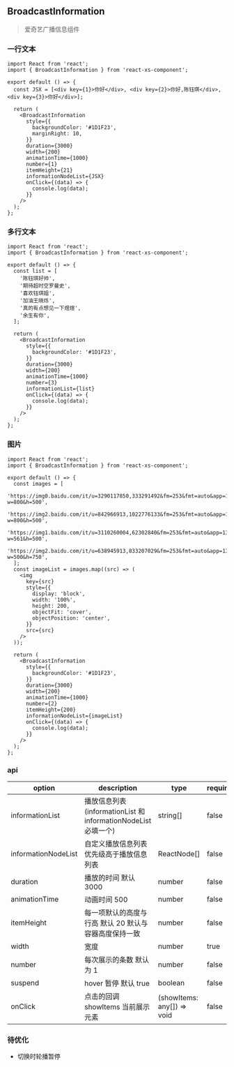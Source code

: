 ## BroadcastInformation

> 爱奇艺广播信息组件

### 一行文本

```tsx
import React from 'react';
import { BroadcastInformation } from 'react-xs-component';

export default () => {
  const JSX = [<div key={1}>你好</div>, <div key={2}>你好,陈钰琪</div>, <div key={3}>你好</div>];

  return (
    <BroadcastInformation
      style={{
        backgroundColor: '#1D1F23',
        marginRight: 10,
      }}
      duration={3000}
      width={200}
      animationTime={1000}
      number={1}
      itemHeight={21}
      informationNodeList={JSX}
      onClick={(data) => {
        console.log(data);
      }}
    />
  );
};
```

### 多行文本

```tsx
import React from 'react';
import { BroadcastInformation } from 'react-xs-component';

export default () => {
  const list = [
    '陈钰琪好帅',
    '期待超时空罗曼史',
    '喜欢钰琪姐',
    '加油王晓烁',
    '真的有点想见一下煜煊',
    '余生有你',
  ];

  return (
    <BroadcastInformation
      style={{
        backgroundColor: '#1D1F23',
      }}
      duration={3000}
      width={200}
      animationTime={1000}
      number={3}
      informationList={list}
      onClick={(data) => {
        console.log(data);
      }}
    />
  );
};
```

### 图片

```tsx
import React from 'react';
import { BroadcastInformation } from 'react-xs-component';

export default () => {
  const images = [
    'https://img0.baidu.com/it/u=3290117850,333291492&fm=253&fmt=auto&app=138&f=JPEG?w=800&h=500',
    'https://img2.baidu.com/it/u=842966913,1022776133&fm=253&fmt=auto&app=138&f=JPEG?w=800&h=500',
    'https://img1.baidu.com/it/u=3110260004,62302840&fm=253&fmt=auto&app=138&f=JPEG?w=561&h=500',
    'https://img2.baidu.com/it/u=638945913,833207029&fm=253&fmt=auto&app=138&f=JPEG?w=500&h=750',
  ];
  const imageList = images.map((src) => (
    <img
      key={src}
      style={{
        display: 'block',
        width: '100%',
        height: 200,
        objectFit: 'cover',
        objectPosition: 'center',
      }}
      src={src}
    />
  ));

  return (
    <BroadcastInformation
      style={{
        backgroundColor: '#1D1F23',
      }}
      duration={3000}
      width={200}
      animationTime={1000}
      number={2}
      itemHeight={200}
      informationNodeList={imageList}
      onClick={(data) => {
        console.log(data);
      }}
    />
  );
};
```

### api

| option | description | type | required | default | example |
| --- | --- | --- | --- | --- | --- |
| informationList | 播放信息列表(informationList 和 informationNodeList 必填一个) | string[] | false | - |  |
| informationNodeList | 自定义播放信息列表 优先级高于播放信息列表 | ReactNode[] | false | - |  |
| duration | 播放的时间 默认 3000 | number | false | 3000 |  |
| animationTime | 动画时间 500 | number | false | 500 |  |
| itemHeight | 每一项默认的高度与行高 默认 20 默认与容器高度保持一致 | number | false | 20 |  |
| width | 宽度 | number | true |  |  |
| number | 每次展示的条数 默认为 1 | number | false | 1 |  |
| suspend | hover 暂停 默认 true | boolean | false | true |  |
| onClick | 点击的回调 showItems 当前展示元素 | (showItems: any[]) => void | false |  |  |

### 待优化

- 切换时轮播暂停
